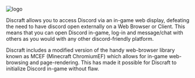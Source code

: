 ![logo](https://i.imgur.com/Icz3wCA.png)

Discraft allows you to access Discord via an in-game web display, defeating the 
need to have discord open externally on a Web Browser or Client. This means that 
you can open Discord in-game, log-in and message/chat with others as you would 
with any other discord-friendly platform.

Discraft includes a modified version of the handy web-browser library known as 
MCEF (Minecraft ChromiumEF) which allows for in-game web-browsing and 
page-rendering. This has made it possible for Discraft to initialize Discord 
in-game without flaw.
